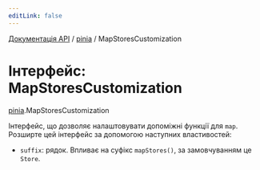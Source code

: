 ```yaml
---
editLink: false
---
```


[Документація API](../index.md) / [pinia](../modules/pinia.md) / MapStoresCustomization

# Інтерфейс: MapStoresCustomization

[pinia](../modules/pinia.md).MapStoresCustomization

Інтерфейс, що дозволяє налаштовувати допоміжні функції для `map`. Розширте 
цей інтерфейс за допомогою наступних властивостей:

- `suffix`: рядок. Впливає на суфікс `mapStores()`, за замовчуванням це `Store`.
